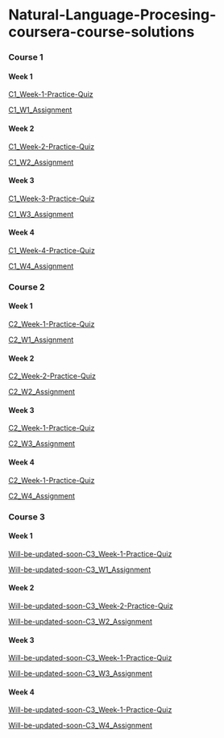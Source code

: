 # Natural-Language-Procesing-coursera-course-solutions

### Course 1
#### Week 1
[C1_Week-1-Practice-Quiz](https://drive.google.com/file/d/1vPPfyZjQjtj-xPoSSYoANGexAtTMvxJV/view?usp=sharing)

[C1_W1_Assignment](https://github.com/ML-Nexus/courseera-course-nlp/blob/main/INT344%20Natural%20Language%20Processing/Course-1/Week%201/C1_W1_Assignment.ipynb)

#### Week 2
[C1_Week-2-Practice-Quiz](https://drive.google.com/file/d/1FvO9SqZqDrOrqMdySt-mkiJWYRc0UVaB/view?usp=sharing)

[C1_W2_Assignment](https://github.com/ML-Nexus/courseera-course-nlp/blob/main/INT344%20Natural%20Language%20Processing/Course-1/Week%202/C1_W2_Assignment.ipynb)

#### Week 3
[C1_Week-3-Practice-Quiz](https://drive.google.com/file/d/1ajynsHUekR3S1zJQN_MAlr3zucwVbUsR/view?usp=sharing)

[C1_W3_Assignment](https://github.com/ML-Nexus/courseera-course-nlp/blob/main/INT344%20Natural%20Language%20Processing/Course-1/Week%203/C1_W3_Assignment.ipynb)

#### Week 4
[C1_Week-4-Practice-Quiz](https://drive.google.com/file/d/1FQb9ExeAGXLciO27ApOoc2kwUIp-aegv/view?usp=sharing)

[C1_W4_Assignment](https://github.com/ML-Nexus/courseera-course-nlp/blob/main/INT344%20Natural%20Language%20Processing/Course-1/Week%204/C1_W4_Assignment.ipynb)

### Course 2
#### Week 1
[C2_Week-1-Practice-Quiz](https://drive.google.com/file/d/1II8t3FRBnQBK3_hvfEkyu6-85VdpbVo5/view?usp=sharing)

[C2_W1_Assignment](https://github.com/ML-Nexus/courseera-course-nlp/blob/main/INT344%20Natural%20Language%20Processing/Course-2/Week%201/C2_W1_Assignment.ipynb)

#### Week 2
[C2_Week-2-Practice-Quiz](https://drive.google.com/file/d/1BbtPN_7OCtd6p8dUtHU5NcWZLKk3vMFy/view?usp=sharing)

[C2_W2_Assignment](https://github.com/ML-Nexus/courseera-course-nlp/blob/main/INT344%20Natural%20Language%20Processing/Course-2/Week%202/C2_W2_Assignment.ipynb)

#### Week 3
[C2_Week-1-Practice-Quiz](https://github.com/ML-Nexus/courseera-course-nlp/blob/main/INT344%20Natural%20Language%20Processing/Course-2/Week%203/C2_Week%203%20Practice%20Quiz.pdf)

[C2_W3_Assignment](https://github.com/ML-Nexus/courseera-course-nlp/blob/main/INT344%20Natural%20Language%20Processing/Course-2/Week%203/C2_W3_Assignment.ipynb)

#### Week 4
[C2_Week-1-Practice-Quiz](https://github.com/ML-Nexus/courseera-course-nlp/blob/main/INT344%20Natural%20Language%20Processing/Course-2/Week%204/C2_Week%204%20Practice%20Quiz.pdf)

[C2_W4_Assignment](https://github.com/ML-Nexus/courseera-course-nlp/blob/main/INT344%20Natural%20Language%20Processing/Course-2/Week%204/C2_W4_Assignment.ipynb)

### Course 3
#### Week 1
[Will-be-updated-soon-C3_Week-1-Practice-Quiz]()

[Will-be-updated-soon-C3_W1_Assignment]()

#### Week 2
[Will-be-updated-soon-C3_Week-2-Practice-Quiz]()

[Will-be-updated-soon-C3_W2_Assignment]()

#### Week 3
[Will-be-updated-soon-C3_Week-1-Practice-Quiz]()

[Will-be-updated-soon-C3_W3_Assignment]()

#### Week 4
[Will-be-updated-soon-C3_Week-1-Practice-Quiz]()

[Will-be-updated-soon-C3_W4_Assignment]()

